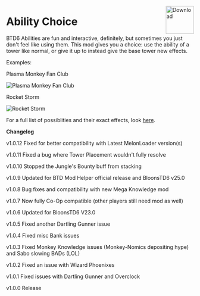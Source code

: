 <a href="https://github.com/doombubbles/BTD6-Mods/raw/main/AbilityChoice/AbilityChoice.dll"><img align="right" alt="Download" height="75" src="https://github.com/doombubbles/BTD6-Mods/blob/main/download.png?raw=true"></a>

# Ability Choice

BTD6 Abilities are fun and interactive, definitely, but sometimes you just don't feel like using them. 
This mod gives you a choice: use the ability of a tower like normal, or give it up to instead give the base tower new effects.

Examples:

Plasma Monkey Fan Club

![Plasma Monkey Fan Club](https://github.com/doombubbles/BTD6-Mods/blob/main/AbilityChoice/PlasmaMonkey.gif?raw=true)


Rocket Storm

![Rocket Storm](https://github.com/doombubbles/BTD6-Mods/blob/main/AbilityChoice/RocketStorm.gif?raw=true)


For a full list of possiblities and their exact effects, look [here](https://tinyurl.com/abilitychoice).

**Changelog**

v1.0.12 Fixed for better compatibility with Latest MelonLoader version(s)

v1.0.11 Fixed a bug where Tower Placement wouldn't fully resolve

v1.0.10 Stopped the Jungle's Bounty buff from stacking

v1.0.9 Updated for BTD Mod Helper official release and BloonsTD6 v25.0

v1.0.8 Bug fixes and compatibility with new Mega Knowledge mod

v1.0.7 Now fully Co-Op compatible (other players still need mod as well)

v1.0.6 Updated for BloonsTD6 V23.0

v1.0.5 Fixed another Dartling Gunner issue

v1.0.4 Fixed misc Bank issues

v1.0.3 Fixed Monkey Knowledge issues (Monkey-Nomics depositing hype) and Sabo slowing BADs (LOL)

v1.0.2 Fixed an issue with Wizard Phoenixes

v1.0.1 Fixed issues with Dartling Gunner and Overclock

v1.0.0 Release
